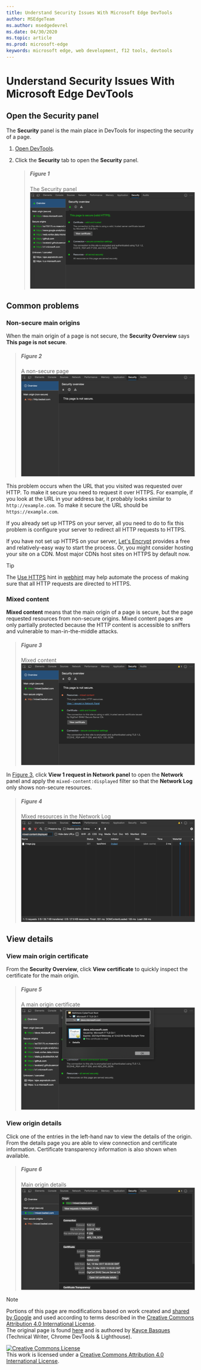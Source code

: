 ```yaml
---
title: Understand Security Issues With Microsoft Edge DevTools
author: MSEdgeTeam
ms.author: msedgedevrel
ms.date: 04/30/2020
ms.topic: article
ms.prod: microsoft-edge
keywords: microsoft edge, web development, f12 tools, devtools
---
```

<!-- Copyright Kayce Basques 

   Licensed under the Apache License, Version 2.0 (the "License");
   you may not use this file except in compliance with the License.
   You may obtain a copy of the License at

       https://www.apache.org/licenses/LICENSE-2.0

   Unless required by applicable law or agreed to in writing, software
   distributed under the License is distributed on an "AS IS" BASIS,
   WITHOUT WARRANTIES OR CONDITIONS OF ANY KIND, either express or implied.
   See the License for the specific language governing permissions and
   limitations under the License.  -->  





# Understand Security Issues With Microsoft Edge DevTools   

  

<!--Use the **Security** Panel in [Microsoft Edge DevTools][MicrosoftEdgeDevTools] to make sure HTTPS is properly implemented on a page.  See **Why HTTPS Matters** to learn why every website should be protected with HTTPS, even sites that do not handle sensitive user data.  -->  

<!--todo: add section when why-https is available -->  

## Open the Security panel   

The **Security** panel is the main place in DevTools for inspecting the security of a page.  

1.  [Open DevTools][DevToolsOpen].  

1.  Click the **Security** tab to open the **Security** panel.  
    
    > ##### Figure 1  
    > The Security panel  
    > ![The Security panel][ImageSecurityPanel]  
    
## Common problems   

### Non-secure main origins   

When the main origin of a page is not secure, the **Security Overview** says **This page is not secure**.  

> ##### Figure 2  
> A non-secure page  
> ![A non-secure page][ImageNonSecurePage]  

This problem occurs when the URL that you visited was requested over HTTP.  To make it secure you need to request it over HTTPS.  For example, if you look at the URL in your address bar, it probably looks similar to `http://example.com`.  To make it secure the URL should be `https://example.com`.  

If you already set up HTTPS on your server, all you need to do to fix this problem is configure your server to redirect all HTTP requests to HTTPS.  

If you have not set up HTTPS on your server, [Let's Encrypt][LetsEncrypt] provides a free and relatively-easy way to start the process.  Or, you might consider hosting your site on a CDN.  Most major CDNs host sites on HTTPS by default now.  

> [!TIP]
> The [Use HTTPS][WebhintUseHttps] hint in [webhint][Webhint] may help automate the process of making sure that all HTTP requests are directed to HTTPS.  

### Mixed content   

**Mixed content** means that the main origin of a page is secure, but the page requested resources from non-secure origins.  Mixed content pages are only partially protected because the HTTP content is accessible to sniffers and vulnerable to man-in-the-middle attacks.  

> ##### Figure 3  
> Mixed content  
> ![Mixed content][ImageMixedContent]  

In [Figure 3](#figure-3), click **View 1 request in Network panel** to open the **Network** panel and apply the `mixed-content:displayed` filter so that the **Network Log** only shows non-secure resources.  

> ##### Figure 4  
> Mixed resources in the Network Log  
> ![Mixed resources in the Network Log][ImageMixedResourcesNetworkLog]  

## View details   

### View main origin certificate   

From the **Security Overview**, click **View certificate** to quickly inspect the certificate for the main origin.  

> ##### Figure 5  
> A main origin certificate  
> ![A main origin certificate][ImageCertificate]  

### View origin details   

Click one of the entries in the left-hand nav to view the details of the origin.  From the details page you are able to view connection and certificate information.  Certificate transparency information is also shown when available.  

> ##### Figure 6  
> Main origin details  
> ![Main origin details][ImageOriginDetails]  

 



<!-- image links -->  

[ImageSecurityPanel]: /microsoft-edge/devtools-guide-chromium/media/security-security-overview-secure.msft.png "Figure 1: The Security panel"  
[ImageNonSecurePage]: /microsoft-edge/devtools-guide-chromium/media/security-security-overview-non-secure.msft.png "Figure 2: A non-secure page"  
[ImageMixedContent]: /microsoft-edge/devtools-guide-chromium/media/security-security-overview-mixed-secure.msft.png "Figure 3: Mixed content"  
[ImageMixedResourcesNetworkLog]: /microsoft-edge/devtools-guide-chromium/media/security-network-filter.msft.png "Figure 4: Mixed resources in the Network Log"  
[ImageCertificate]: /microsoft-edge/devtools-guide-chromium/media/security-security-overview-secure-view-certificate.msft.png "Figure 5: A main origin certificate"  
[ImageOriginDetails]: /microsoft-edge/devtools-guide-chromium/media/security-security-overview-mixed-secure-main-origin.msft.png "Figure 6: Main origin details"  

<!-- links -->  

[MicrosoftEdgeDevTools]: /microsoft-edge/devtools-guide-chromium "Microsoft Edge (Chromium) Developer Tools"  
[DevToolsOpen]: /microsoft-edge/devtools-guide-chromium/open "Open Microsoft Edge DevTools"  


[LetsEncrypt]: https://letsencrypt.org "Let's Encrypt - Free SSL/TLS certificates"  

[Webhint]: https://webhint.io "webhint"  
[WebhintUseHttps]: https://webhint.io/docs/user-guide/hints/hint-https-only "Use HTTPS | webhint documentation"  

<!--[mixed]: /web/fundamentals/security/prevent-mixed-content/what-is-mixed-content ""  -->

> [!NOTE]
> Portions of this page are modifications based on work created and [shared by Google][GoogleSitePolicies] and used according to terms described in the [Creative Commons Attribution 4.0 International License][CCA4IL].  
> The original page is found [here](https://developers.google.com/web/tools/chrome-devtools/security/index) and is authored by [Kayce Basques][KayceBasques] \(Technical Writer, Chrome DevTools \& Lighthouse\).  

[![Creative Commons License][CCby4Image]][CCA4IL]  
This work is licensed under a [Creative Commons Attribution 4.0 International License][CCA4IL].  

[CCA4IL]: https://creativecommons.org/licenses/by/4.0  
[CCby4Image]: https://i.creativecommons.org/l/by/4.0/88x31.png  
[GoogleSitePolicies]: https://developers.google.com/terms/site-policies  
[KayceBasques]: https://developers.google.com/web/resources/contributors/kaycebasques  
